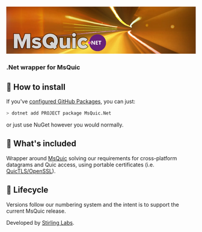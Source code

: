![MsQuic.Net](msquic-dotnet.jpg)

### .Net wrapper for MsQuic

## 🚀 How to install

If you've [configured GitHub Packages](/StirlingLabs/Logging/blob/master/docs/GitHubPackages.md), you can just:

```bash
> dotnet add PROJECT package MsQuic.Net
```

or just use NuGet however you would normally.

## 👀 What's included

Wrapper around [MsQuic](https://github.com/microsoft/msquic) solving our requirements for cross-platform datagrams and Quic access, 
using portable certificates (i.e. [QuicTLS/OpenSSL](https://github.com/quictls/openssl)).

## 🐣 Lifecycle

Versions follow our numbering system and the intent is to support the current MsQuic release.

Developed by [Stirling Labs](https://stirlinglabs.github.io).
